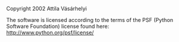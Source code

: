 Copyright 2002 Attila Vásárhelyi

The software is licensed according to the terms of the PSF (Python Software Foundation) license found here: http://www.python.org/psf/license/